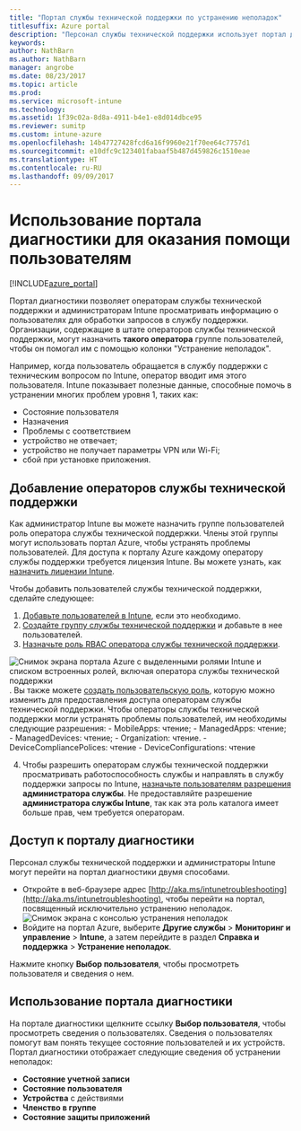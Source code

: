```yaml
---
title: "Портал службы технической поддержки по устранению неполадок"
titlesuffix: Azure portal
description: "Персонал службы технической поддержки использует портал диагностики для устранения технических проблем пользователей"
keywords: 
author: NathBarn
ms.author: NathBarn
manager: angrobe
ms.date: 08/23/2017
ms.topic: article
ms.prod: 
ms.service: microsoft-intune
ms.technology: 
ms.assetid: 1f39c02a-8d8a-4911-b4e1-e8d014dbce95
ms.reviewer: sumitp
ms.custom: intune-azure
ms.openlocfilehash: 14b47727428fcd6a16f9960e21f70ee64c7757d1
ms.sourcegitcommit: e10dfc9c123401fabaaf5b487d459826c1510eae
ms.translationtype: HT
ms.contentlocale: ru-RU
ms.lasthandoff: 09/09/2017
---
```

# <a name="use-the-troubleshooting-portal-to-help-users"></a>Использование портала диагностики для оказания помощи пользователям

[!INCLUDE[azure_portal](./includes/azure_portal.md)]

Портал диагностики позволяет операторам службы технической поддержки и администраторам Intune просматривать информацию о пользователях для обработки запросов в службу поддержки. Организации, содержащие в штате операторов службы технической поддержки, могут назначить **такого оператора** группе пользователей, чтобы он помогал им с помощью колонки "Устранение неполадок".

Например, когда пользователь обращается в службу поддержки с техническим вопросом по Intune, оператор вводит имя этого пользователя. Intune показывает полезные данные, способные помочь в устранении многих проблем уровня 1, таких как:
- Состояние пользователя
- Назначения
- Проблемы с соответствием
- устройство не отвечает;
-   устройство не получает параметры VPN или Wi-Fi;
-   сбой при установке приложения.

## <a name="add-help-desk-operators"></a>Добавление операторов службы технической поддержки
Как администратор Intune вы можете назначить группе пользователей роль оператора службы технической поддержки. Члены этой группы могут использовать портал Azure, чтобы устранять проблемы пользователей. Для доступа к порталу Azure каждому оператору службы поддержки требуется лицензия Intune. Вы можете узнать, как [назначить лицензии Intune](licenses-assign.md).

Чтобы добавить пользователей службы технической поддержки, сделайте следующее:
1. [Добавьте пользователей в Intune](users-add.md), если это необходимо.
2. [Создайте группу службы технической поддержки](groups-add.md) и добавьте в нее пользователей.
3. [Назначьте роль RBAC оператора службы технической поддержки](role-based-access-control.md#built-in-roles).

  ![Снимок экрана портала Azure с выделенными ролями Intune и списком встроенных ролей, включая оператора службы технической поддержки](./media/help-desk-user-add.png). Вы также можете [создать пользовательскую роль](role-based-access-control.md#custom-roles), которую можно изменить для предоставления доступа операторам службы технической поддержки.  Чтобы операторы службы технической поддержки могли устранять проблемы пользователей, им необходимы следующие разрешения:
    - MobileApps: чтение;
    - ManagedApps: чтение;
    - ManagedDevices: чтение;
    - Organization: чтение.
    - DeviceCompliancePolices: чтение
    - DeviceConfigurations: чтение

4. Чтобы разрешить операторам службы технической поддержки просматривать работоспособность службы и направлять в службу поддержки запросы по Intune, [назначьте пользователям разрешения](https://docs.microsoft.com/azure/active-directory/active-directory-users-assign-role-azure-portal) **администратора службы**. Не предоставляйте разрешение **администратора службы Intune**, так как эта роль каталога имеет больше прав, чем требуется операторам.

## <a name="access-the-troubleshooting-portal"></a>Доступ к порталу диагностики

Персонал службы технической поддержки и администраторы Intune могут перейти на портал диагностики двумя способами.
- Откройте в веб-браузере адрес [http://aka.ms/intunetroubleshooting](http://aka.ms/intunetroubleshooting), чтобы перейти на портал, посвященный исключительно устранению неполадок.
  ![Снимок экрана с консолью устранения неполадок](./media/help-desk-console.png)
- Войдите на портал Azure, выберите **Другие службы** > **Мониторинг и управление** > **Intune**, а затем перейдите в раздел **Справка и поддержка** > **Устранение неполадок**.

Нажмите кнопку **Выбор пользователя**, чтобы просмотреть пользователя и сведения о нем.

## <a name="use-the-troubleshooting-portal"></a>Использование портала диагностики

На портале диагностики щелкните ссылку **Выбор пользователя**, чтобы просмотреть сведения о пользователях. Сведения о пользователях помогут вам понять текущее состояние пользователей и их устройств. Портал диагностики отображает следующие сведения об устранении неполадок:
- **Состояние учетной записи**
- **Состояние пользователя**
- **Устройства** с действиями
- **Членство в группе**
- **Состояние защиты приложений**
